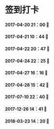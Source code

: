 # 签到打卡

#### 2017-04-20 21：00 🍎

#### 2017-04-21 10：44 🍓

#### 2017-04-22 20：47 🍇

#### 2017-04-24 22：25 🌻

#### 2017-04-27 16：16 🍑

#### 2017-04-28 15：42 🍒

#### 2017-07-10 22：40 🍊

#### 2017-12-26 14：41 🍑

#### 2018-03-23 14：20 🌻
